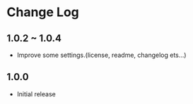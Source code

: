 # Change Log

## 1.0.2 ~ 1.0.4

- Improve some settings.(license, readme, changelog ets...)

## 1.0.0

- Initial release
